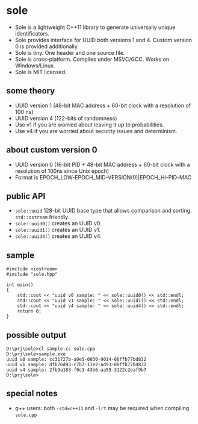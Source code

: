 sole
====

- Sole is a lightweight C++11 library to generate universally unique identificators.
- Sole provides interface for UUID both versions 1 and 4. Custom version 0 is provided additionally.
- Sole is tiny. One header and one source file.
- Sole is cross-platform. Compiles under MSVC/GCC. Works on Windows/Linux.
- Sole is MIT licensed.

some theory
-----------
- UUID version 1 (48-bit MAC address + 60-bit clock with a resolution of 100 ns)
- UUID version 4 (122-bits of randomness)
- Use v1 if you are worried about leaving it up to probabilities.
- Use v4 if you are worried about security issues and determinism.

about custom version 0
-----------------------
- UUID version 0 (16-bit PID + 48-bit MAC address + 60-bit clock with a resolution of 100ns since Unix epoch)
- Format is EPOCH_LOW-EPOCH_MID-VERSION(0)|EPOCH_HI-PID-MAC

public API
----------
- `sole::uuid` 128-bit UUID base type that allows comparison and sorting. `std::ostream` friendly.
- `sole::uuid0()` creates an UUID v0.
- `sole::uuid1()` creates an UUID v1.
- `sole::uuid4()` creates an UUID v4.

sample
------
```
#include <iostream>
#include "sole.hpp"

int main()
{
    std::cout << "uuid v0 sample: " << sole::uuid0() << std::endl;
    std::cout << "uuid v1 sample: " << sole::uuid1() << std::endl;
    std::cout << "uuid v4 sample: " << sole::uuid4() << std::endl;
    return 0;
}
```

possible output
---------------
```
D:\prj\sole>cl sample.cc sole.cpp
D:\prj\sole>sample.exe
uuid v0 sample: cc31727b-a9e5-0030-9014-00ffb77bd832
uuid v1 sample: dfb76d93-c7b7-11e2-ad93-00ffb77bd832
uuid v4 sample: 2fb9a183-f0c1-43b6-aa59-3122c2eaf9b7
D:\prj\sole>
```

special notes
-------------
- g++ users: both `-std=c++11` and `-lrt` may be required when compiling `sole.cpp`
